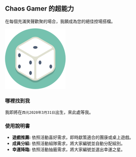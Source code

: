 ## Chaos Gamer 的超能力

在每個充滿笑聲歡聚的場合，我願成為您的絕佳控場搭檔。

![chaos-gamer](image/chaos-gamer-200px.png)

### 哪裡找到我

我即將在`西元2020年3月31日`出生，來此處等我。

### 使用說明書

* **遊戲推薦:** 依照活動喜好需求，即時獻策適合的團康或桌上遊戲。
* **成員分組:** 依照活動組隊需求，將大家編號並自動分配組別。
* **幸運降臨:** 依照活動抽籤需求，將大家編號並選出幸運之星。


